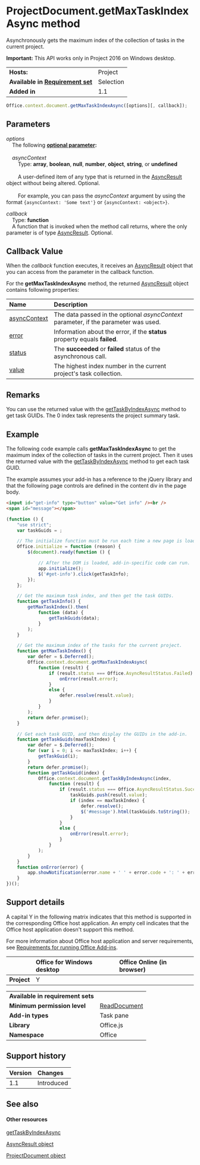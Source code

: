 
# ProjectDocument.getMaxTaskIndexAsync method
Asynchronously gets the maximum index of the collection of tasks in the current project.

 **Important:** This API works only in Project 2016 on Windows desktop.

|||
|:-----|:-----|
|**Hosts:**|Project|
|**Available in [Requirement set](../../docs/overview/specify-office-hosts-and-api-requirements.md)**|Selection|
|**Added in**|1.1|

```js
Office.context.document.getMaxTaskIndexAsync([options][, callback]);
```


## Parameters

_options_<br/>
&nbsp;&nbsp;&nbsp;&nbsp;The following **[optional parameter](../../docs/develop/asynchronous-programming-in-office-add-ins.md#passing-optional-parameters-to-asynchronous-methods):**<br/><br/>&nbsp;&nbsp;&nbsp;&nbsp;_asyncContext_<br/>&nbsp;&nbsp;&nbsp;&nbsp;&nbsp;&nbsp;&nbsp;&nbsp;Type: **array**, **boolean**, **null**, **number**, **object**, **string**, or **undefined**<br/><br/>&nbsp;&nbsp;&nbsp;&nbsp;&nbsp;&nbsp;&nbsp;&nbsp;A user-defined item of any type that is returned in the [AsyncResult](../../reference/shared/asyncresult.md) object without being altered. Optional.<br/><br/>&nbsp;&nbsp;&nbsp;&nbsp;&nbsp;&nbsp;&nbsp;&nbsp;For example, you can pass the _asyncContext_ argument by using the format `{asyncContext: 'Some text'}` or `{asyncContext: <object>}`.

_callback_<br/>
&nbsp;&nbsp;&nbsp;&nbsp;Type: **function**<br/>
&nbsp;&nbsp;&nbsp;&nbsp;A function that is invoked when the method call returns, where the only parameter is of type [AsyncResult](../../reference/shared/asyncresult.md). Optional.   

## Callback Value

When the  _callback_ function executes, it receives an [AsyncResult](../../reference/shared/asyncresult.md) object that you can access from the parameter in the callback function.

For the  **getMaxTaskIndexAsync** method, the returned [AsyncResult](../../reference/shared/asyncresult.md) object contains following properties:


|**Name**|**Description**|
|:-----|:-----|
|[asyncContext](../../reference/shared/asyncresult.asynccontext.md)|The data passed in the optional  _asyncContext_ parameter, if the parameter was used.|
|[error](../../reference/shared/asyncresult.error.md)|Information about the error, if the  **status** property equals **failed**.|
|[status](../../reference/shared/asyncresult.status.md)|The  **succeeded** or **failed** status of the asynchronous call.|
|[value](../../reference/shared/asyncresult.value.md)|The highest index number in the current project's task collection.|

## Remarks

You can use the returned value with the [getTaskByIndexAsync](../../reference/shared/projectdocument.gettaskbyindexasync.md) method to get task GUIDs. The 0 index task represents the project summary task.


## Example

The following code example calls  **getMaxTaskIndexAsync** to get the maximum index of the collection of tasks in the current project. Then it uses the returned value with the [getTaskByIndexAsync](../../reference/shared/projectdocument.getselectedtaskasync.md) method to get each task GUID.

The example assumes your add-in has a reference to the jQuery library and that the following page controls are defined in the content div in the page body.




```HTML
<input id="get-info" type="button" value="Get info" /><br />
<span id="message"></span>
```




```js
(function () {
    "use strict";
    var taskGuids = ;

    // The initialize function must be run each time a new page is loaded.
    Office.initialize = function (reason) {
        $(document).ready(function () {

            // After the DOM is loaded, add-in-specific code can run.
            app.initialize();
            $('#get-info').click(getTaskInfo);
        });
    };

    // Get the maximum task index, and then get the task GUIDs.
    function getTaskInfo() {
        getMaxTaskIndex().then(
            function (data) {
                getTaskGuids(data);
            }
        );
    }

    // Get the maximum index of the tasks for the current project.
    function getMaxTaskIndex() {
        var defer = $.Deferred();
        Office.context.document.getMaxTaskIndexAsync(
            function (result) {
                if (result.status === Office.AsyncResultStatus.Failed) {
                    onError(result.error);
                }
                else {
                    defer.resolve(result.value);
                }
            }
        );
        return defer.promise();
    }

    // Get each task GUID, and then display the GUIDs in the add-in.
    function getTaskGuids(maxTaskIndex) {
        var defer = $.Deferred();
        for (var i = 0; i <= maxTaskIndex; i++) {
            getTaskGuid(i);
        }
        return defer.promise();
        function getTaskGuid(index) {
            Office.context.document.getTaskByIndexAsync(index,
                function (result) {
                    if (result.status === Office.AsyncResultStatus.Succeeded) {
                        taskGuids.push(result.value);
                        if (index == maxTaskIndex) {
                            defer.resolve();
                            $('#message').html(taskGuids.toString());
                        }
                    }
                    else {
                        onError(result.error);
                    }
                }
            );
        }
    }
    function onError(error) {
        app.showNotification(error.name + ' ' + error.code + ': ' + error.message);
    }
})();
```


## Support details


A capital Y in the following matrix indicates that this method is supported in the corresponding Office host application. An empty cell indicates that the Office host application doesn't support this method.

For more information about Office host application and server requirements, see [Requirements for running Office Add-ins](../../docs/overview/requirements-for-running-office-add-ins.md).


||**Office for Windows desktop**|**Office Online (in browser)**|
|:-----|:-----|:-----|
|**Project**|Y||

|||
|:-----|:-----|
|**Available in requirement sets**||
|**Minimum permission level**|[ReadDocument](../../docs/develop/requesting-permissions-for-api-use-in-content-and-task-pane-add-ins.md)|
|**Add-in types**|Task pane|
|**Library**|Office.js|
|**Namespace**|Office|

## Support history




|**Version**|**Changes**|
|:-----|:-----|
|1.1|Introduced|

## See also



#### Other resources


[getTaskByIndexAsync](../../reference/shared/projectdocument.gettaskbyindexasync.md)

[AsyncResult object](../../reference/shared/asyncresult.md)

[ProjectDocument object](../../reference/shared/projectdocument.projectdocument.md)
